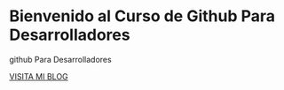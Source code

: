 # Bienvenido al Curso de Github Para Desarrolladores
github Para Desarrolladores

[VISITA MI BLOG](https://www.youtube.com/)

  
